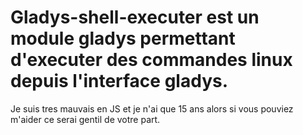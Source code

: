 # Gladys-shell-executer est un module gladys permettant d'executer des commandes linux depuis l'interface gladys.

Je suis tres mauvais en JS et je n'ai que 15 ans alors si vous pouviez m'aider ce serai gentil de votre part.
